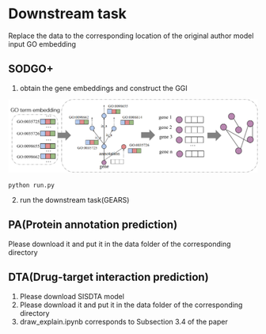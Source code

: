 #  Downstream task
Replace the data to the corresponding location of the original author model input GO embedding

## SODGO+
1) obtain the gene embeddings and construct the GGI
 
![SODGO](./SODGO+/Fig.7%20SODGO+.png)
```shell
python run.py
```
2) run the downstream task(GEARS)


## PA(Protein annotation prediction) 
Please download it and put it in the data folder of the corresponding directory

## DTA(Drug-target interaction prediction)
1) Please download SISDTA model
2) Please download it and put it in the data folder of the corresponding directory
3) draw_explain.ipynb corresponds to Subsection 3.4 of the paper 

